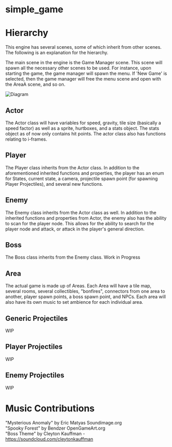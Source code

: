 # simple_game

# Hierarchy
This engine has several scenes, some of which inherit from other scenes. The following is an explanation
for the hierarchy.

The main scene in the engine is the Game Manager scene. This scene will spawn all the necessary other
scenes to be used. For instance, upon starting the game, the game manager will spawn the menu. If 'New Game'
is selected, then the game manager will free the menu scene and open with the AreaA scene, and so on.

![Diagram](https://raw.githubusercontent.com/kddove85/simple_game/main/Diagram.png)

## Actor
The Actor class will have variables for speed, gravity, tile size (basically a speed factor) as well as
a sprite, hurtboxes, and a stats object. The stats object as of now only contains hit points. The actor 
class also has functions relating to i-frames.

## Player
The Player class inherits from the Actor class. In addition to the aforementioned inherited functions and
properties, the player has an enum for States, current state, a camera, projectile spawn point (for 
spawning Player Projectiles), and several new functions.

## Enemy
The Enemy class inherits from the Actor class as well. In addition to the inherited functions and properties
from Actor, the enemy also has the ability to scan for the player node. This allows for the ability to search
for the player node and attack, or attack in the player's general direction.

## Boss
The Boss class inherits from the Enemy class. Work in Progress

## Area
The actual game is made up of Areas. Each Area will have a tile map, several rooms, several collectibles,
"bonfires", connectors from one area to another, player spawn points, a boss spawn point, and NPCs. Each 
area will also have its own music to set ambience for each individual area.

## Generic Projectiles
WIP

## Player Projectiles
WIP

## Enemy Projectiles
WIP

# Music Contributions
"Mysterious Anomaly" by Eric Matyas Soundimage.org \
"Spooky Forest" by Bendzer OpenGameArt.org \
"Boss Theme" by Cleyton Kauffman - https://soundcloud.com/cleytonkauffman
